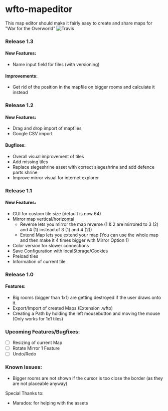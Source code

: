 ﻿# wfto-mapeditor
This map editor should make it fairly easy to create and share maps for "War for the Overworld"
![Travis](https://api.travis-ci.org/ufdada/wfto-mapeditor.svg)

### Release 1.3
#### New Features:
- Name input field for files (with versioning)

#### Improvements:
- Get rid of the position in the mapfile on bigger rooms and calculate it instead

### Release 1.2
#### New Features:
- Drag and drop import of mapfiles
- Google CSV import

#### Bugfixes:
- Overall visual improvement of tiles
- Add missing tiles
- Replace siegeshrine asset with correct siegeshrine and add defence parts shrine
- Improve mirror visual for internet explorer

### Release 1.1
#### New Features:
- GUI for custom tile size (default is now 64)
- Mirror map vertical/horizontal
	- Reverse lets you mirror the map reverse (1 & 2 are mirrored to 3 (2) and 4 (1) instead of 3 (1) and 4 (2))
	- Extend Map lets you extend your map (You can use the whole map and then make it 4 times bigger with Mirror Option 1)
- Color version for slower connections
- Save Configuration with localStorage/Cookies
- Preload tiles
- Information of current tile
	
### Release 1.0
#### Features:
- Big rooms (bigger than 1x1) are getting destroyed if the user draws onto it.
- Export/Import of created Maps (Extension .wfto)
- Creating a Path by holding the left mousebutton and moving the mouse (Only works for 1x1 tiles)

### Upcoming Features/Bugfixes:
- [ ] Resizing of current Map
- [ ] Rotate Mirror 1 Feature
- [ ] Undo/Redo

### Known Issues:
- Bigger rooms are not shown if the cursor is too close the border (as they are not placeable anyway)

Special Thanks to:
- Marados: for helping with the assets
